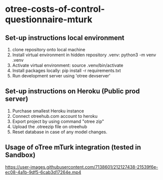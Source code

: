 # otree-costs-of-control-questionnaire-mturk

## Set-up instructions local environment
1. clone repository onto local machine
2. Install virtual environment in hidden repository .venv: python3 -m venv .venv 
3. Activate virtual environment: source .venv/bin/activate
4. Install packages locally: pip install -r requirements.txt
5. Run development server using 'otree devserver'

## Set-up instructions on Heroku (Public prod server)
1. Purchase smallest Heroku instance
2. Connect otreehub.com account to heroku
2. Export project by using command "otree zip"
3. Upload the .otreezip file on otreehub
5. Reset database in case of any model changes.

## Usage of oTree mTurk integration (tested in Sandbox)
https://user-images.githubusercontent.com/7138601/212127438-21539f6e-ec08-4a1b-9df5-6cab3d17264e.mp4
